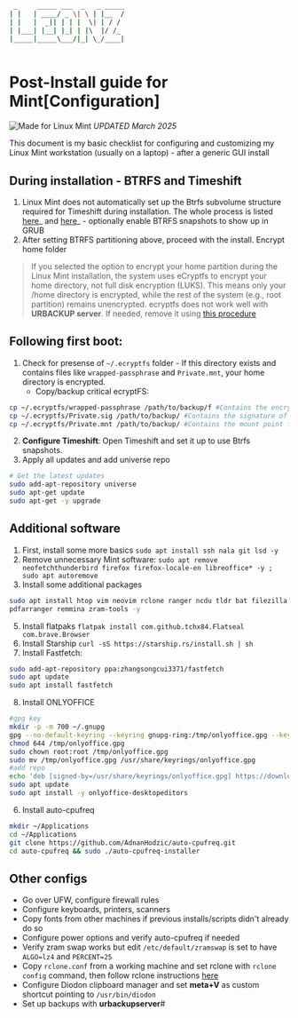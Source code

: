 ```bash
 _     _____ ___  _   _ _____
| |   | ____/ _ \| \ | |__  /
| |   |  _|| | | |  \| | / / 
| |___| |__| |_| | |\  |/ /_ 
|_____|_____\___/|_| \_/____|
                             
```                                                    
# Post-Install guide for Mint[Configuration]
![Made for Linux Mint](https://img.shields.io/badge/Made%20for-Linux%20Mint-87C54E?style=for-the-badge&logo=linux-mint&logoColor=white)
_UPDATED March 2025_

This document is my basic checklist for configuring and customizing my Linux Mint workstation (usually on a laptop) - after a generic GUI install

## During installation - BTRFS and Timeshift
1. Linux Mint does not automatically set up the Btrfs subvolume structure required for Timeshift during installation. The whole process is listed [here](https://www.youtube.com/watch?v=narKYUvPQSA)_ and [here](https://github.com/orgs/linuxmint/discussions/549)_ - optionally enable BTRFS snapshots to show up in GRUB
2. After setting BTRFS partitioning above, proceed with the install. Encrypt home folder 
> If you selected the option to encrypt your home partition during the Linux Mint installation, the system uses eCryptfs to encrypt your home directory, not full disk encryption (LUKS). This means only your /home directory is encrypted, while the rest of the system (e.g., root partition) remains unencrypted.
> ecryptfs does not work well with **URBACKUP server**. If needed, remove it using [this procedure](https://www.howtogeek.com/116179/how-to-disable-home-folder-encryption-after-installing-ubuntu/)

## Following first boot:
1. Check for presense of `~/.ecryptfs` folder - If this directory exists and contains files like `wrapped-passphrase` and `Private.mnt`, your home directory is encrypted.
   - Copy/backup critical ecryptFS:
 ```bash
cp ~/.ecryptfs/wrapped-passphrase /path/to/backup/f #Contains the encryption passphrase
cp ~/.ecryptfs/Private.sig /path/to/backup/ #Contains the signature of your encrypted directory.
cp ~/.ecryptfs/Private.mnt /path/to/backup/ #Contains the mount point for your encrypted directory.
```
2. **Configure Timeshift**: Open Timeshift and set it up to use Btrfs snapshots.
3. Apply all updates and add universe repo
```bash
# Get the latest updates
sudo add-apt-repository universe
sudo apt-get update
sudo apt-get -y upgrade
```

## Additional software
1. First, install some more basics
`sudo apt install ssh nala git lsd -y`
2. Remove unnecessary Mint software:
`sudo apt remove neofetchthunderbird firefox firefox-locale-en libreoffice* -y ; sudo apt autoremove`
3. Install some additional packages
```bash
sudo apt install htop vim neovim rclone ranger ncdu tldr bat filezilla nfs-client \
pdfarranger remmina zram-tools -y
```
5. Install flatpaks
`flatpak install com.github.tchx84.Flatseal com.brave.Browser`
6. Install Starship `curl -sS https://starship.rs/install.sh | sh`
7. Install Fastfetch:
```bash
sudo add-apt-repository ppa:zhangsongcui3371/fastfetch
sudo apt update
sudo apt install fastfetch
```
8. Install ONLYOFFICE
```bash
#gpg key
mkdir -p -m 700 ~/.gnupg
gpg --no-default-keyring --keyring gnupg-ring:/tmp/onlyoffice.gpg --keyserver hkp://keyserver.ubuntu.com:80 --recv-keys CB2DE8E5
chmod 644 /tmp/onlyoffice.gpg
sudo chown root:root /tmp/onlyoffice.gpg
sudo mv /tmp/onlyoffice.gpg /usr/share/keyrings/onlyoffice.gpg
#add repo
echo 'deb [signed-by=/usr/share/keyrings/onlyoffice.gpg] https://download.onlyoffice.com/repo/debian squeeze main' | sudo tee -a /etc/apt/sources.list.d/onlyoffice.list
sudo apt update
sudo apt install -y onlyoffice-desktopeditors
```
6. Install auto-cpufreq
```bash
mkdir ~/Applications
cd ~/Applications
git clone https://github.com/AdnanHodzic/auto-cpufreq.git
cd auto-cpufreq && sudo ./auto-cpufreq-installer
```

## Other configs
- Go over UFW, configure firewall rules
- Configure keyboards, printers, scanners
- Copy fonts from other machines if previous installs/scripts didn't already do so
- Configure  power options and verify auto-cpufreq if needed
- Verify zram swap works but edit `/etc/default/zramswap` is set to have `ALGO=lz4` and `PERCENT=25`
- Copy `rclone.conf` from a working machine and set rclone with `rclone config` command, then follow rclone instructions [here](https://github.com/leonzwrx/linux-setup-scripts/blob/main/documentation/post-install-configs_all.md)
- Configure Diodon clipboard manager and set **meta+V** as custom shortcut pointing to `/usr/bin/diodon`
- Set up backups with **urbackupserver**#
